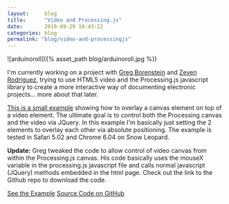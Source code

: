 ```yaml
---
layout:     blog
title:      "Video and Processing.js"
date:       2010-09-29 18:43:22
categories: blog
permalink: "blog/video-and-processingjs"
---
```


![arduinoroll]({% asset_path blog/arduinoroll.jpg %})

I'm currently working on a project with [Greg Borenstein](http://urbanhonking.com/ideasfordozens/) and [Zeven Rodriguez](http://zevenwolf.com/blog/), trying to use HTML5 video and the Processing.js javascript library to create a more interactive way of documenting electronic projects... more about that later.

[This is a small example](/code/processingvideo/video.html) showing how to overlay a canvas element on top of a video element. The ultimate goal is to control both the Processing canvas and the video via JQuery. In this example I'm basically just setting the 2 elements to overlay each other via absolute positioning. The example is tested in Safari 5.02 and Chrome 6.04 on Snow Leopard.

**Update:** Greg tweaked the code to allow control of video canvas from within the Processing.js canvas. His code basically uses the mouseX variable in the processing.js javascript file and calls normal javascript (JQuery) methods embedded in the html page. Check out the link to the Github repo to download the code.

[See the Example](code/processingvideo/video.html)
[Source Code on GitHub](http://github.com/runemadsen/ProcessingJSVideo)



